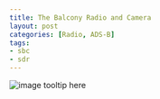 ```yaml
---
title: The Balcony Radio and Camera
layout: post
categories: [Radio, ADS-B]
tags:
- sbc
- sdr
---
```



![image tooltip here]({{page.url}}/enclosure.jpg)




